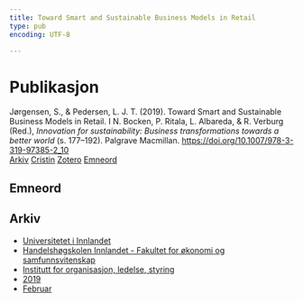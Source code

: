 ```yaml
---
title: Toward Smart and Sustainable Business Models in Retail
type: pub
encoding: UTF-8

---
```

<h1>Publikasjon</h1>
<article id="csl-bib-container-NA2URFJ2" class="csl-bib-container">
  <div class="csl-bib-body"> <div class="csl-entry">Jørgensen, S., &#38; Pedersen, L. J. T. (2019). Toward Smart and Sustainable Business Models in Retail. I N. Bocken, P. Ritala, L. Albareda, &#38; R. Verburg (Red.), <i>Innovation for sustainability: Business transformations towards a better world</i> (s. 177–192). Palgrave Macmillan. <a href="https://doi.org/10.1007/978-3-319-97385-2_10">https://doi.org/10.1007/978-3-319-97385-2_10</a></div> </div>
  <div class="csl-bib-buttons">
    <a href="#taxonomy-article-NA2URFJ2" alt="archive" class="csl-bib-button">Arkiv</a>
    <a href="https://app.cristin.no/results/show.jsf?id=1680634" alt="Cristin" class="csl-bib-button">Cristin</a>
    <a href="http://zotero.org/groups/5881554/items/NA2URFJ2" alt="Zotero" class="csl-bib-button">Zotero</a>
    <a href="#keywords-article-NA2URFJ2" alt="keywords" class="csl-bib-button">Emneord</a>
  </div>
  <div id="csl-bib-meta-container-NA2URFJ2"></div>
</article>
<div id="csl-bib-meta-NA2URFJ2" class="csl-bib-meta">
  <article id="keywords-article-NA2URFJ2" class="keywords-article">
    <h1>Emneord</h1>
    
  </article>
  <article id="taxonomy-article-NA2URFJ2" class="taxonomy-article">
    <h1>Arkiv</h1>
    <ul>
      <li><a href="{{< params subfolder >}}nn/archive/?key=3DCRN523">Universitetet i Innlandet</a></li>
      <li><a href="{{< params subfolder >}}nn/archive/?key=DU8Q9LN9">Handelshøgskolen Innlandet - Fakultet for økonomi og samfunnsvitenskap</a></li>
      <li><a href="{{< params subfolder >}}nn/archive/?key=4LUWR3ZM">Institutt for organisasjon, ledelse, styring</a></li>
      <li><a href="{{< params subfolder >}}nn/archive/?key=7GQPC2L9">2019</a></li>
      <li><a href="{{< params subfolder >}}nn/archive/?key=SDDYFJAM">Februar</a></li>
    </ul>
  </article>
</div>
